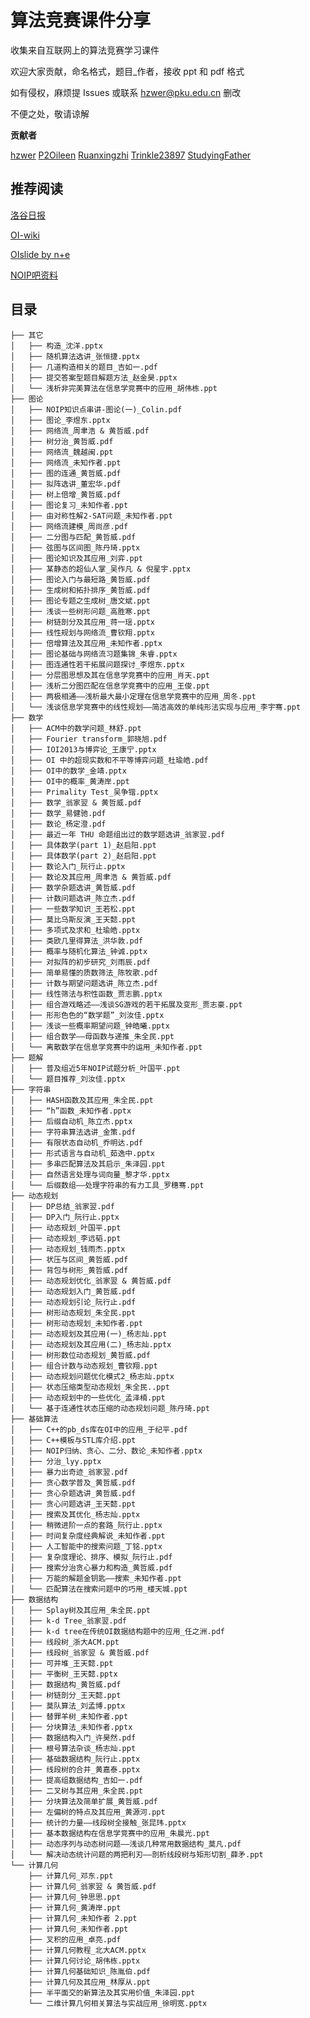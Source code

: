 # 算法竞赛课件分享

收集来自互联网上的算法竞赛学习课件

欢迎大家贡献，命名格式，题目_作者，接收 ppt 和 pdf 格式 

如有侵权，麻烦提 Issues 或联系 hzwer@pku.edu.cn 删改

不便之处，敬请谅解

**贡献者**

[hzwer](https://github.com/hzwer) [P2Oileen](https://github.com/P2Oileen) [Ruanxingzhi](https://github.com/Ruanxingzhi) [Trinkle23897](https://github.com/Trinkle23897) [StudyingFather](https://github.com/StudyingFather)

## 推荐阅读
[洛谷日报](https://www.luogu.com.cn/discuss/show/179788)

[OI-wiki](https://github.com/OI-wiki/OI-wiki/)

[OIslide by n+e](https://github.com/Trinkle23897/oi_slides)

[NOIP吧资料](http://tieba.baidu.com/p/3257519559)

## 目录

    ├── 其它
    │   ├── 构造_沈洋.pptx
    │   ├── 随机算法选讲_张恒捷.pptx
    │   ├── 几道构造相关的题目_吉如一.pdf
    │   ├── 提交答案型题目解题方法_赵金昊.pptx
    │   └── 浅析非完美算法在信息学竞赛中的应用_胡伟栋.ppt
    ├── 图论
    │   ├── NOIP知识点串讲-图论(一)_Colin.pdf
    │   ├── 图论_李煜东.pptx
    │   ├── 网络流_周聿浩 & 黄哲威.pdf
    │   ├── 树分治_黄哲威.pdf
    │   ├── 网络流_魏越闽.ppt
    │   ├── 网络流_未知作者.ppt
    │   ├── 图的连通_黄哲威.pdf
    │   ├── 拟阵选讲_董宏华.pdf
    │   ├── 树上倍增_黄哲威.pdf
    │   ├── 图论复习_未知作者.ppt
    │   ├── 由对称性解2-SAT问题_未知作者.ppt
    │   ├── 网络流建模_周尚彦.pdf
    │   ├── 二分图与匹配_黄哲威.pdf
    │   ├── 弦图与区间图_陈丹琦.pptx
    │   ├── 图论知识及其应用_刘弈.ppt
    │   ├── 某静态的超仙人掌_吴作凡 & 倪星宇.pptx
    │   ├── 图论入门与最短路_黄哲威.pdf
    │   ├── 生成树和拓扑排序_黄哲威.pdf
    │   ├── 图论专题之生成树_唐文斌.ppt
    │   ├── 浅谈一些树形问题_高胜寒.ppt
    │   ├── 树链剖分及其应用_蒋一瑶.pptx
    │   ├── 线性规划与网络流_曹钦翔.pptx
    │   ├── 倍增算法及其应用_未知作者.pptx
    │   ├── 图论基础与网络流习题集锦_朱睿.pptx
    │   ├── 图连通性若干拓展问题探讨_李煜东.pptx
    │   ├── 分层图思想及其在信息学竞赛中的应用_肖天.ppt
    │   ├── 浅析二分图匹配在信息学竞赛中的应用_王俊.ppt
    │   ├── 两极相通——浅析最大最小定理在信息学竞赛中的应用_周冬.ppt
    │   └── 浅谈信息学竞赛中的线性规划——简洁高效的单纯形法实现与应用_李宇骞.ppt
    ├── 数学
    │   ├── ACM中的数学问题_林舒.ppt
    │   ├── Fourier transform_郭晓旭.pdf
    │   ├── IOI2013与博弈论_王康宁.pptx
    │   ├── OI 中的超现实数和不平等博弈问题_杜瑜皓.pdf
    │   ├── OI中的数学_金靖.pptx
    │   ├── OI中的概率_黄涛岸.ppt
    │   ├── Primality Test_吴争锴.pptx
    │   ├── 数学_翁家翌 & 黄哲威.pdf
    │   ├── 数学_易健驰.pdf
    │   ├── 数论_杨定澄.pdf
    │   ├── 最近一年 THU 命题组出过的数学题选讲_翁家翌.pdf
    │   ├── 具体数学(part 1)_赵启阳.ppt
    │   ├── 具体数学(part 2)_赵启阳.ppt
    │   ├── 数论入门_阮行止.pptx
    │   ├── 数论及其应用_周聿浩 & 黄哲威.pdf
    │   ├── 数学杂题选讲_黄哲威.pdf
    │   ├── 计数问题选讲_陈立杰.pdf
    │   ├── 一些数学知识_王若松.ppt
    │   ├── 莫比乌斯反演_王天懿.ppt
    │   ├── 多项式及求和_杜瑜皓.pptx
    │   ├── 类欧几里得算法_洪华敦.pdf
    │   ├── 概率与随机化算法_钟诚.pptx
    │   ├── 对拟阵的初步研究_刘雨辰.pdf
    │   ├── 简单易懂的质数筛法_陈牧歌.pdf
    │   ├── 计数与期望问题选讲_陈立杰.pdf
    │   ├── 线性筛法与积性函数_贾志鹏.pptx
    │   ├── 组合游戏略述——浅谈SG游戏的若干拓展及变形_贾志豪.ppt
    │   ├── 形形色色的“数学题”_刘汝佳.pptx
    │   ├── 浅谈一些概率期望问题_钟皓曦.pptx
    │   ├── 组合数学——母函数与递推_朱全民.ppt
    │   └── 离散数学在信息学竞赛中的运用_未知作者.ppt
    ├── 题解
    │   ├── 普及组近5年NOIP试题分析_叶国平.ppt
    │   └── 题目推荐_刘汝佳.pptx
    ├── 字符串
    │   ├── HASH函数及其应用_朱全民.ppt
    │   ├── “h”函数_未知作者.pptx
    │   ├── 后缀自动机_陈立杰.pptx
    │   ├── 字符串算法选讲_金策.pdf
    │   ├── 有限状态自动机_乔明达.pdf
    │   ├── 形式语言与自动机_茹逸中.pptx
    │   ├── 多串匹配算法及其启示_朱泽园.ppt
    │   ├── 自然语言处理与词向量_黎才华.pptx
    │   └── 后缀数组——处理字符串的有力工具_罗穗骞.ppt
    ├── 动态规划
    │   ├── DP总结_翁家翌.pdf
    │   ├── DP入门_阮行止.pptx
    │   ├── 动态规划_叶国平.ppt
    │   ├── 动态规划_李远韬.ppt
    │   ├── 动态规划_钱雨杰.pptx
    │   ├── 状压与区间_黄哲威.pdf
    │   ├── 背包与树形_黄哲威.pdf
    │   ├── 动态规划优化_翁家翌 & 黄哲威.pdf
    │   ├── 动态规划入门_黄哲威.pdf
    │   ├── 动态规划引论_阮行止.pdf
    │   ├── 树形动态规划_朱全民.ppt
    │   ├── 树形动态规划_未知作者.ppt
    │   ├── 动态规划及其应用(一)_杨志灿.ppt
    │   ├── 动态规划及其应用(二)_杨志灿.pptx
    │   ├── 树形数位动态规划_黄哲威.pdf
    │   ├── 组合计数与动态规划_曹钦翔.ppt
    │   ├── 动态规划问题优化模式2_杨志灿.pptx
    │   ├── 状态压缩类型动态规划_朱全民..ppt
    │   ├── 动态规划中的一些优化_孟泽楠.ppt
    │   └── 基于连通性状态压缩的动态规划问题_陈丹琦.ppt
    ├── 基础算法
    │   ├── C++的pb_ds库在OI中的应用_于纪平.pdf
    │   ├── C++模板与STL库介绍.ppt
    │   ├── NOIP归纳、贪心、二分、数论_未知作者.pptx
    │   ├── 分治_lyy.pptx
    │   ├── 暴力出奇迹_翁家翌.pdf
    │   ├── 贪心数学普及_黄哲威.pdf
    │   ├── 贪心杂题选讲_黄哲威.pdf
    │   ├── 贪心问题选讲_王天懿.ppt
    │   ├── 搜索及其优化_杨志灿.pptx
    │   ├── 稍微进阶一点的套路_阮行止.pptx
    │   ├── 时间复杂度经典解说_未知作者.ppt
    │   ├── 人工智能中的搜索问题_丁铭.pptx
    │   ├── 复杂度理论、排序、模拟_阮行止.pdf
    │   ├── 搜索分治贪⼼暴⼒和构造_黄哲威.pdf
    │   ├── 万能的解题金钥匙——搜索_未知作者.ppt
    │   └── 匹配算法在搜索问题中的巧用_楼天城.ppt
    ├── 数据结构
    │   ├── Splay树及其应用_朱全民.ppt
    │   ├── k-d Tree_翁家翌.pdf
    │   ├── k-d tree在传统OI数据结构题中的应用_任之洲.pdf
    │   ├── 线段树_浙大ACM.ppt
    │   ├── 线段树_翁家翌 & 黄哲威.pdf
    │   ├── 可并堆_王天懿.ppt
    │   ├── 平衡树_王天懿.pptx
    │   ├── 数据结构_黄哲威.pdf
    │   ├── 树链剖分_王天懿.ppt
    │   ├── 莫队算法_刘孟博.pptx
    │   ├── 替罪羊树_未知作者.ppt
    │   ├── 分块算法_未知作者.pptx
    │   ├── 数据结构入门_许昊然.pdf
    │   ├── 根号算法杂谈_杨志灿.ppt
    │   ├── 基础数据结构_阮行止.pptx
    │   ├── 线段树的合并_黄嘉泰.pptx
    │   ├── 提高组数据结构_吉如一.pdf
    │   ├── 二叉树与其应用_朱全民.ppt
    │   ├── 分块算法及简单扩展_黄哲威.pdf
    │   ├── 左偏树的特点及其应用_黄源河.ppt
    │   ├── 统计的力量——线段树全接触_张昆玮.pptx
    │   ├── 基本数据结构在信息学竞赛中的应用_朱晨光.ppt
    │   ├── 动态序列与动态树问题——浅谈几种常用数据结构_莫凡.pdf
    │   └── 解决动态统计问题的两把利刃——剖析线段树与矩形切割_薛矛.ppt
    └── 计算几何
        ├── 计算几何_邓东.ppt
        ├── 计算几何_翁家翌 & 黄哲威.pdf
        ├── 计算几何_钟思思.ppt
        ├── 计算几何_黄涛岸.ppt
        ├── 计算几何_未知作者 2.ppt
        ├── 计算几何_未知作者.ppt
        ├── 叉积的应用_卓亮.pdf
        ├── 计算几何教程_北大ACM.pptx
        ├── 计算几何讨论_胡伟栋.pptx
        ├── 计算几何基础知识_陈胤伯.pdf
        ├── 计算几何及其应用_林厚从.ppt
        ├── 半平面交的新算法及其实用价值_朱泽园.ppt
        └── 二维计算几何相关算法与实战应用_徐明宽.pptx


